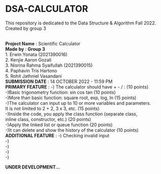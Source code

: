 # DSA-CALCULATOR
This repository is dedicated to the Data Structure &amp; Algorithm Fall 2022. Created by group 3<br /><br />

**Project Name**       : Scientific Calculator<br />
**Made by**            : **Group 3**<br />
                          1. Erwin Yonata (2021390016)<br />
                          2. Kenjie Aaron Gozali<br />
                          3. Nisrina Rahma Syaifullah (2021390015)<br />
                          4. Paphavin Tris Hartono<br />
                          5. Rohit Jathniel Vasandani<br />
**SUBMISSION DATE**     : 14 OCTOBER 2022 - 11:59 PM<br />
**PRIMARY FEATURE**     : -) The calculator should have + - / :   (10 points)<br />
                          -)Basic trigonometry function: sin cos tan (10 points)<br />
                          -)More than basic function: square root, exp, log, ln (15 points)<br />
                          -)The calculator can input up to 10 or more variables and parameters.<br />
                            It is not limited to 2 + 2, 3 x 3, etc. (15 points)<br />
                          -)Inside the code, you apply the class function (separate class,<br />
                            inline class, constructor, etc.) (20 points)<br />
                          -)Apply the linked list or queue function (20 points)<br />
                          -)It can delete and show the history of the calculator (10 points)<br />
**ADDITIONAL FEATURE**  : -) Checking invalid input<br />
                          -)<br />
                          -)<br />
                          -)<br />
                          -)<br />
                          
**UNDER DEVELOPMENT...**<br /><br />
